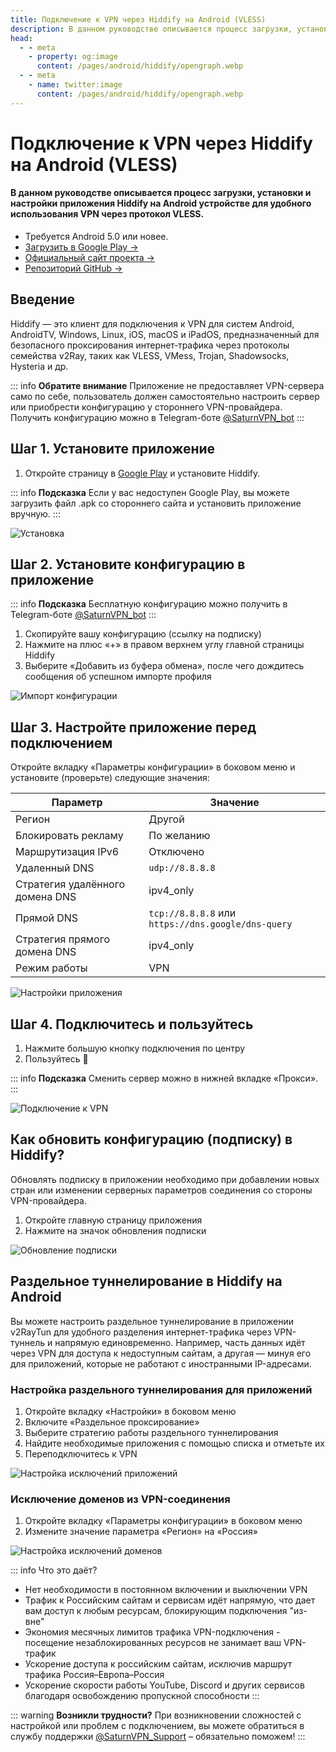 ```yaml
---
title: Подключение к VPN через Hiddify на Android (VLESS)
description: В данном руководстве описывается процесс загрузки, установки и настройки приложения Hiddify на Android устройстве для удобного использования VPN через протокол VLESS.
head:
  - - meta
    - property: og:image
      content: /pages/android/hiddify/opengraph.webp
  - - meta
    - name: twitter:image
      content: /pages/android/hiddify/opengraph.webp
---
```


# Подключение к VPN через Hiddify на Android (VLESS)

#### В данном руководстве описывается процесс загрузки, установки и настройки приложения Hiddify на Android устройстве для удобного использования VPN через протокол VLESS.

- Требуется Android 5.0 или новее.
- [Загрузить в Google Play →](https://play.google.com/store/apps/details?id=app.hiddify.com)
- [Официальный сайт проекта →](https://Hiddify.com/)
- [Репозиторий GitHub →](https://github.com/hiddify/hiddify-app)



## Введение

Hiddify — это клиент для подключения к VPN для систем Android, AndroidTV, Windows, Linux, iOS, macOS и iPadOS, предназначенный для безопасного проксирования интернет‑трафика через протоколы семейства v2Ray, таких как VLESS, VMess, Trojan, Shadowsocks, Hysteria и др.

::: info **Обратите внимание** 
Приложение не предоставляет VPN-сервера само по себе, пользователь должен самостоятельно настроить сервер или приобрести конфигурацию у стороннего VPN-провайдера. Получить конфигурацию можно в Telegram-боте [@SaturnVPN_bot](https://t.me/SaturnVPN_bot?start=docs)
:::

## Шаг 1. Установите приложение

1. Откройте страницу в [Google Play](https://play.google.com/store/apps/details?id=app.hiddify.com) и установите Hiddify.

::: info **Подсказка** 
Если у вас недоступен Google Play, вы можете загрузить файл .apk со стороннего сайта и установить приложение вручную.
:::

![Установка](/pages/android/hiddify/1.webp)

## Шаг 2. Установите конфигурацию в приложение

::: info **Подсказка** 
Бесплатную конфигурацию можно получить в Telegram-боте [@SaturnVPN_bot](https://t.me/SaturnVPN_bot?start=docs)
:::

1. Скопируйте вашу конфигурацию (ссылку на подписку)
2. Нажмите на плюс «+» в правом верхнем углу главной страницы Hiddify
3. Выберите «Добавить из буфера обмена», после чего дождитесь сообщения об успешном импорте профиля

![Импорт конфигурации](/pages/android/hiddify/2.webp)

## Шаг 3. Настройте приложение перед подключением

Откройте вкладку «Параметры конфигурации» в боковом меню и установите (проверьте) следующие значения:

| Параметр | Значение |
|----------|----------|
| Регион | Другой |
| Блокировать рекламу | По желанию |
| Маршрутизация IPv6 | Отключено |
| Удаленный DNS | `udp://8.8.8.8` |
| Стратегия удалённого домена DNS | ipv4_only |
| Прямой DNS | `tcp://8.8.8.8` или `https://dns.google/dns-query` |
| Стратегия прямого домена DNS | ipv4_only |
| Режим работы | VPN |

![Настройки приложения](/pages/android/hiddify/3.webp)

## Шаг 4. Подключитесь и пользуйтесь

1. Нажмите большую кнопку подключения по центру
2. Пользуйтесь 🙂

::: info **Подсказка** 
Сменить сервер можно в нижней вкладке «Прокси».
:::

![Подключение к VPN](/pages/android/hiddify/4.webp)

## Как обновить конфигурацию (подписку) в Hiddify?
Обновлять подписку в приложении необходимо при добавлении новых стран или изменении серверных параметров соединения со стороны VPN-провайдера.
1. Откройте главную страницу приложения
2. Нажмите на значок обновления подписки

![Обновление подписки](/pages/android/hiddify/5.webp)

## Раздельное туннелирование в Hiddify на Android

Вы можете настроить раздельное туннелирование в приложении v2RayTun для удобного разделения интернет-трафика через VPN-туннель и напрямую единовременно. Например, часть данных идёт через VPN для доступа к недоступным сайтам, а другая — минуя его для приложений, которые не работают с иностранными IP-адресами.


### Настройка раздельного туннелирования для приложений

1. Откройте вкладку «Настройки» в боковом меню
2. Включите «Раздельное проксирование»
3. Выберите стратегию работы раздельного туннелирования
4. Найдите необходимые приложения с помощью списка и отметьте их
5. Переподключитесь к VPN

![Настройка исключений приложений](/pages/android/hiddify/7.webp)

### Исключение доменов из VPN-соединения

1. Откройте вкладку «Параметры конфигурации» в боковом меню
2. Измените значение параметра «Регион» на «Россия» 

![Настройка исключений доменов](/pages/android/hiddify/3.webp)

::: info Что это даёт?
- Нет необходимости в постоянном включении и выключении VPN
- Трафик к Российским сайтам и сервисам идёт напрямую, что дает вам доступ к любым ресурсам, блокирующим подключения "из-вне"
- Экономия месячных лимитов трафика VPN-подключения - посещение незаблокированных ресурсов не занимает ваш VPN-трафик
- Ускорение доступа к российским сайтам, исключив маршрут трафика Россия–Европа–Россия
- Ускорение скорости работы YouTube, Discord и других сервисов благодаря освобождению пропускной способности
:::

::: warning **Возникли трудности?** 
При возникновении сложностей с настройкой или проблем с подключением, вы можете обратиться в службу поддержки [@SaturnVPN_Support](https://t.me/SaturnVPN_Support) – обязательно поможем!
:::